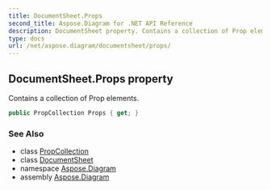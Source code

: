 ```yaml
---
title: DocumentSheet.Props
second_title: Aspose.Diagram for .NET API Reference
description: DocumentSheet property. Contains a collection of Prop elements
type: docs
url: /net/aspose.diagram/documentsheet/props/
---
```

## DocumentSheet.Props property

Contains a collection of Prop elements.

```csharp
public PropCollection Props { get; }
```

### See Also

* class [PropCollection](../../propcollection/)
* class [DocumentSheet](../)
* namespace [Aspose.Diagram](../../documentsheet/)
* assembly [Aspose.Diagram](../../../)


